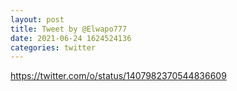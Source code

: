 ```yaml
--- 
layout: post 
title: Tweet by @Elwapo777 
date: 2021-06-24 1624524136 
categories: twitter 
--- 
```

https://twitter.com/o/status/1407982370544836609